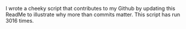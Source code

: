 I wrote a cheeky script that contributes to my Github by updating this ReadMe to illustrate why more than commits matter. This script has run 3016 times.